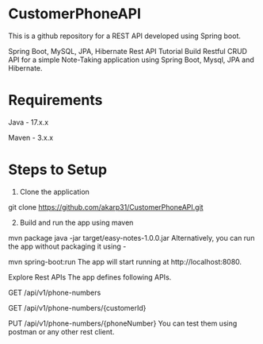 # CustomerPhoneAPI
This is a github repository for a  REST API developed using Spring boot.

Spring Boot, MySQL, JPA, Hibernate Rest API Tutorial
Build Restful CRUD API for a simple Note-Taking application using Spring Boot, Mysql, JPA and Hibernate.

# Requirements
Java - 17.x.x

Maven - 3.x.x

# Steps to Setup
1. Clone the application

git clone https://github.com/akarp31/CustomerPhoneAPI.git

2. Build and run the app using maven

mvn package
java -jar target/easy-notes-1.0.0.jar
Alternatively, you can run the app without packaging it using -

mvn spring-boot:run
The app will start running at http://localhost:8080.

Explore Rest APIs
The app defines following APIs.

GET /api/v1/phone-numbers

GET /api/v1/phone-numbers/{customerId}

PUT /api/v1/phone-numbers/{phoneNumber}
You can test them using postman or any other rest client.
